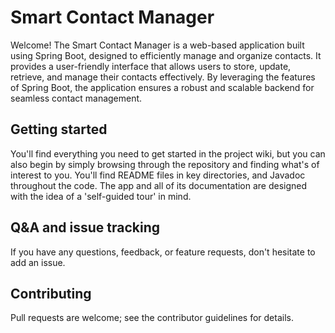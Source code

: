 ﻿# Smart Contact Manager
Welcome!
The Smart Contact Manager is a web-based application built using Spring Boot, designed to efficiently manage and organize contacts. It provides a user-friendly interface that allows users to store, update, retrieve, and manage their contacts effectively. By leveraging the features of Spring Boot, the application ensures a robust and scalable backend for seamless contact management. 

## Getting started
You'll find everything you need to get started in the project wiki, but you can also begin by simply browsing through the repository and finding what's of interest to you. You'll find README files in key directories, and Javadoc throughout the code. The app and all of its documentation are designed with the idea of a 'self-guided tour' in mind.

## Q&A and issue tracking
If you have any questions, feedback, or feature requests, don't hesitate to add an issue.

## Contributing
Pull requests are welcome; see the contributor guidelines for details.



